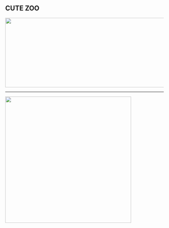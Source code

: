## CUTE ZOO
<a href="https://github.com/devxb/gitanimals">
  <img src="https://render.gitanimals.org/lines/{zzanyoung}?pet-id=600501294079627966" width="1000" height="220"/>
</a>

---

<a href="https://github.com/devxb/gitanimals">
  <img src="https://render.gitanimals.org/farms/{zzanyoung}" width="400"/>
</a>

<!--
pet-id : https://render.gitanimals.org/users/zzanyoung
trading : https://gitanimals.org/
-->
